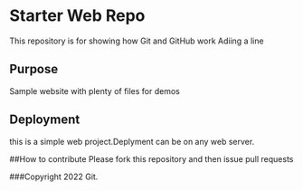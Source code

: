 # Starter Web Repo

This repository is for showing how Git and GitHub work
Adiing a line

## Purpose

Sample website with plenty of files for demos

## Deployment
this is a simple web project.Deplyment can be on any web server.

##How to contribute
Please fork this repository and then issue pull requests

###Copyright
2022 Git.
